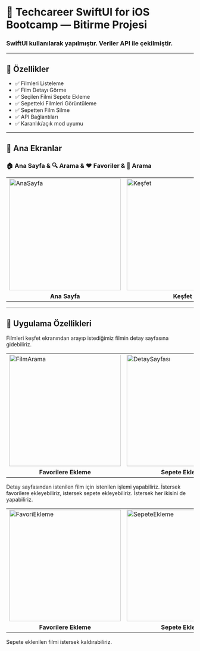 # 📱 Techcareer SwiftUI for iOS Bootcamp — Bitirme Projesi
### SwiftUI kullanılarak yapılmıştır. Veriler API ile çekilmiştir.

---

## 🎯 Özellikler
- ✅ Filmleri Listeleme
- ✅ Film Detayı Görme
- ✅ Seçilen Filmi Sepete Ekleme
- ✅ Sepetteki Filmleri Görüntüleme
- ✅ Sepetten Film Silme
- ✅ API Bağlantıları
- ✅ Karanlık/açık mod uyumu

---

## 🧩 Ana Ekranlar

### 🏠 Ana Sayfa & 🔍 Arama & ❤️ Favoriler & 🛒 Arama

<div align="center">
<table>
  <tr>
    <td>
      <img src="https://github.com/user-attachments/assets/f39e3b36-affa-471d-bf51-41424005c30b" width="300" alt="AnaSayfa">
    </td>
    <td>
      <img src="https://github.com/user-attachments/assets/40badc72-2eec-4e49-b1ab-629b62c0d4d9" width="300" alt="Keşfet">
    </td>
    <td>
      <img src="https://github.com/user-attachments/assets/ac931b91-db6d-40a1-a801-de5009c15835" width="300" alt="Favoriler">
    </td>
    <td>
      <img src="https://github.com/user-attachments/assets/9b5c529a-9e01-4dd1-bc9a-2c67a665e7ee" width="300" alt="Sepet">
    </td>
  </tr>
  <tr>
    <td align="center"><b>Ana Sayfa</b></td>
    <td align="center"><b>Keşfet</b></td>
    <td align="center"><b>Favoriler</b></td>
    <td align="center"><b>Sepet</b></td>
  </tr>
</table>
</div>

---

## 🧩 Uygulama Özellikleri

Filmleri keşfet ekranından arayıp istediğimiz filmin detay sayfasına gidebiliriz.

<div align="center">
<table>
  <tr>
    <td>
      <img src="https://github.com/user-attachments/assets/7eb71c5e-8157-41ca-9ca7-49e6a770218a" width="300" alt="FilmArama">
    </td>
    <td>
      <img src="https://github.com/user-attachments/assets/a645ec2e-9fd0-4185-be1a-ad6c286fd601" width="300" alt="DetaySayfası">
    </td>
  </tr>
  <tr>
    <td align="center"><b>Favorilere Ekleme</b></td>
    <td align="center"><b>Sepete Ekleme</b></td>
  </tr>
</table>
</div>

Detay sayfasından istenilen film için istenilen işlemi yapabiliriz. İstersek favorilere ekleyebiliriz, istersek sepete ekleyebiliriz. İstersek her ikisini de yapabiliriz.

<div align="center">
<table>
  <tr>
    <td>
      <img src="https://github.com/user-attachments/assets/9c0358e2-7500-4609-820f-47d728408b5c" width="300" alt="FavoriEkleme">
    </td>
    <td>
      <img src="https://github.com/user-attachments/assets/9e444b63-8e05-4eb1-9b56-04ef4ee84289" width="300" alt="SepeteEkleme">
    </td>
  </tr>
  <tr>
    <td align="center"><b>Favorilere Ekleme</b></td>
    <td align="center"><b>Sepete Ekleme</b></td>
  </tr>
</table>
</div>

Sepete eklenilen filmi istersek kaldırabiliriz. 
